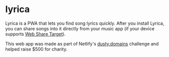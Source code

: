 # lyrica

Lyrica is a PWA that lets you find song lyrics quickly. After you install Lyrica, you can share songs into it directly from your music app (if your device supports [Web Share Target](https://web.dev/web-share-target/)).

This web app was made as part of Netlify's [dusty.domains](https://dusty.domains) challenge and helped raise $500 for charity.
